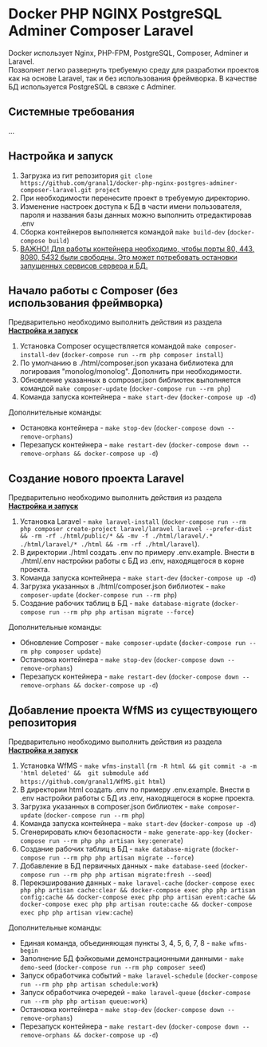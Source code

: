 # Docker PHP NGINX PostgreSQL Adminer Composer Laravel

Docker использует Nginx, PHP-FPM, PostgreSQL, Composer, Adminer и Laravel.  
Позволяет легко развернуть требуемую среду для разработки проектов как на основе Laravel, так и без использования фреймворка.
В качестве БД используется PostgreSQL в связке с Adminer.

## Системные требования

...

## Настройка и запуск

1. Загрузка из гит репозитория `git clone https://github.com/granal1/docker-php-nginx-postgres-adminer-composer-laravel.git project`  
2. При необходимости перенесите проект в требуемую директорию.  
3. Изменение настроек доступа к БД в части имени пользователя, пароля и названия базы данных можно выполнить отредактировав .env  
4. Сборка контейнеров выполняется командой `make build-dev` (`docker-compose build`)   
5. <u>ВАЖНО! Для работы контейнера необходимо, чтобы порты 80, 443, 8080, 5432 были свободны. Это может потребовать остановки запущенных сервисов сервера и БД.</u>


## Начало работы с Composer (без использования фреймворка)

Предварительно необходимо выполнить действия из раздела **[Настройка и запуск](#-Настройка-и-запуск)**

1. Установка Composer осуществляется командой `make composer-install-dev` (`docker-compose run --rm php composer install`)   
2. По умолчанию в ./html/composer.json указана библиотека для логироваия "monolog/monolog". Дополнить при необходимости.  
3. Обновление указанных в composer.json библиотек выполняется командой `make composer-update` (`docker-compose run --rm php`)  
4. Команда запуска контейнера - `make start-dev` (`docker-compose up -d`)  

Дополнительные команды:

- Остановка контейнера - `make stop-dev` (`docker-compose down --remove-orphans`)  
- Перезапуск контейнера - `make restart-dev` (`docker-compose down --remove-orphans && docker-compose up -d`)


## Создание нового проекта Laravel

Предварительно необходимо выполнить действия из раздела **[Настройка и запуск](#-Настройка-и-запуск)**

1. Установка Laravel - `make laravel-install` (`docker-compose run --rm php composer create-project laravel/laravel laravel --prefer-dist && -rm -rf ./html/public/* && -mv -f ./html/laravel/.* ./html/laravel/* ./html && -rm -rf ./html/laravel`).  
2. В директории ./html создать .env по примеру .env.example. Внести в ./html/.env настройки работы с БД из .env, находящегося в корне проекта.  
3. Команда запуска контейнера - `make start-dev` (`docker-compose up -d`)  
4. Загрузка указанных в ./html/composer.json библиотек - `make composer-update` (`docker-compose run --rm php`)  
5. Создание рабочих таблиц в БД - `make database-migrate` (`docker-compose run --rm php php artisan migrate --force`)     

Дополнительные команды:

- Обновление Composer - `make composer-update` (`docker-compose run --rm php composer update`)  
- Остановка контейнера - `make stop-dev` (`docker-compose down --remove-orphans`)  
- Перезапуск контейнера - `make restart-dev` (`docker-compose down --remove-orphans && docker-compose up -d`)

## Добавление проекта WfMS из существующего репозитория

Предварительно необходимо выполнить действия из раздела **[Настройка и запуск](#-Настройка-и-запуск)**

1. Установка WfMS - `make wfms-install` (`rm -R html && git commit -a -m 'html deleted' &&  git submodule add https://github.com/granal1/WfMS.git html`)  
2. В директории html создать .env по примеру .env.example. Внести в .env настройки работы с БД из .env, находящегося в корне проекта.  
3. Загрузка указанных в composer.json библиотек - `make composer-update` (`docker-compose run --rm php`)  
4. Команда запуска контейнера - `make start-dev` (`docker-compose up -d`)  
5. Сгенерировать ключ безопасности - `make generate-app-key` (`docker-compose run --rm php php artisan key:generate`)  
6. Создание рабочих таблиц в БД - `make database-migrate` (`docker-compose run --rm php php artisan migrate --force`)   
7. Добавление в БД первичных данных - `make database-seed` (`docker-compose run --rm php php artisan migrate:fresh --seed`)  
8. Перекэширование данных - `make laravel-cache` (`docker-compose exec php php artisan cache:clear && docker-compose exec php php artisan config:cache && docker-compose exec php php artisan event:cache && docker-compose exec php php artisan route:cache && docker-compose exec php php artisan view:cache`)  

Дополнительные команды:

- Единая команда, объединяющая пункты 3, 4, 5, 6, 7, 8 - `make wfms-begin`  
- Заполнение БД фэйковыми демонстрационными данными - `make demo-seed`  (`docker-compose run --rm php composer seed`)  
- Запуск обработчика событий - `make laravel-schedule` (`docker-compose run --rm php php artisan schedule:work`)  
- Запуск обработчика очередей - `make laravel-queue` (`docker-compose run --rm php php artisan queue:work`)  
- Остановка контейнера - `make stop-dev` (`docker-compose down --remove-orphans`)  
- Перезапуск контейнера - `make restart-dev` (`docker-compose down --remove-orphans && docker-compose up -d`)  
